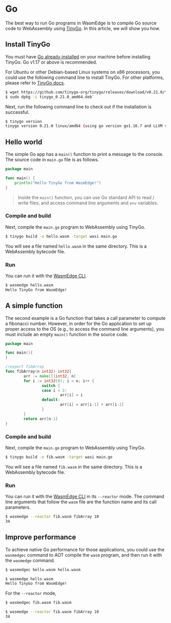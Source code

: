 # Go

The best way to run Go programs in WasmEdge is to compile Go source code to WebAssembly using [TinyGo](https://tinygo.org/). In this article, we will show you how.

## Install TinyGo

You must have [Go already installed](https://go.dev/doc/install) on your machine before installing TinyGo. Go v1.17 or above is recommended.

For Ubuntu or other Debian-based Linux systems on x86 processors, you could use the following command line to install TinyGo. For other platforms, please refer to [TinyGo docs](https://tinygo.org/getting-started/install/).

```bash
$ wget https://github.com/tinygo-org/tinygo/releases/download/v0.21.0/tinygo_0.21.0_amd64.deb
$ sudo dpkg -i tinygo_0.21.0_amd64.deb`
```

Next, run the following command line to check out if the installation is successful.

```bash
$ tinygo version
tinygo version 0.21.0 linux/amd64 (using go version go1.16.7 and LLVM version 11.0.0)
```

## Hello world

The simple Go app has a `main()` function to print a message to the console. 
The source code in `main.go` file is as follows.

```go
package main

func main() {
    println("Hello TinyGo from WasmEdge!")
}
```

> Inside the `main()` function, you can use Go standard API to read / write 
files, and access command line arguments and `env` variables.

### Compile and build

Next, compile the `main.go` program to WebAssembly using TinyGo.

```bash
$ tinygo build -o hello.wasm -target wasi main.go
```

You will see a file named `hello.wasm` in the same directory. This is a WebAssembly bytecode file.

### Run

You can run it with the [WasmEdge CLI](../start/cli.md).

```bash
$ wasmedge hello.wasm
Hello TinyGo from WasmEdge!
```

## A simple function

The second example is a Go function that takes a call parameter to compute
a fibonacci number. However, in order for the Go application to set up
proper access to the OS (e.g., to access the command line arguments),
you must include an empty `main()` function in the source code.

```go
package main

func main(){
}

//export fibArray
func fibArray(n int32) int32{
        arr := make([]int32, n)
        for i := int32(0); i < n; i++ {
                switch {
                case i < 2:
                        arr[i] = i
                default:
                        arr[i] = arr[i-1] + arr[i-2]
                }
        }
        return arr[n-1]
}
```

### Compile and build

Next, compile the `main.go` program to WebAssembly using TinyGo.

```bash
$ tinygo build -o fib.wasm -target wasi main.go
```

You will see a file named `fib.wasm` in the same directory. This is a WebAssembly bytecode file.

### Run

You can run it with the [WasmEdge CLI](../start/cli.md) in its `--reactor` mode.
The command line arguments that follow the `wasm` file are the function name
and its call parameters.

```bash
$ wasmedge --reactor fib.wasm fibArray 10
34
```

## Improve performance 

To achieve native Go performance for those applications, you 
could use the `wasmedgec` command to AOT compile the `wasm` program,
and then run it with the `wasmedge` command.

```bash
$ wasmedgec hello.wasm hello.wasm

$ wasmedge hello.wasm
Hello TinyGo from WasmEdge!
```

For the `--reactor` mode,

```bash
$ wasmedgec fib.wasm fib.wasm

$ wasmedge --reactor fib.wasm fibArray 10
34
```
